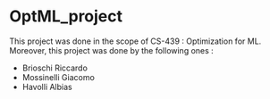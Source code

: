 # OptML_project

This project was done in the scope of CS-439 : Optimization for ML. Moreover, this project was done by the following ones : 
- Brioschi Riccardo
- Mossinelli Giacomo 
- Havolli Albias 
